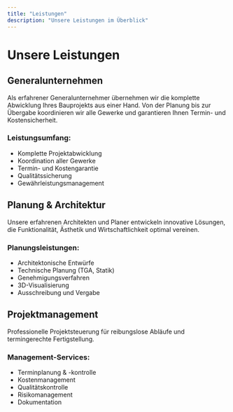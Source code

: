 ```yaml
---
title: "Leistungen"
description: "Unsere Leistungen im Überblick"
---
```


# Unsere Leistungen

## Generalunternehmen

Als erfahrener Generalunternehmer übernehmen wir die komplette Abwicklung Ihres Bauprojekts aus einer Hand. Von der Planung bis zur Übergabe koordinieren wir alle Gewerke und garantieren Ihnen Termin- und Kostensicherheit.

### Leistungsumfang:
- Komplette Projektabwicklung
- Koordination aller Gewerke
- Termin- und Kostengarantie
- Qualitätssicherung
- Gewährleistungsmanagement

## Planung & Architektur

Unsere erfahrenen Architekten und Planer entwickeln innovative Lösungen, die Funktionalität, Ästhetik und Wirtschaftlichkeit optimal vereinen.

### Planungsleistungen:
- Architektonische Entwürfe
- Technische Planung (TGA, Statik)
- Genehmigungsverfahren
- 3D-Visualisierung
- Ausschreibung und Vergabe

## Projektmanagement

Professionelle Projektsteuerung für reibungslose Abläufe und termingerechte Fertigstellung.

### Management-Services:
- Terminplanung & -kontrolle
- Kostenmanagement
- Qualitätskontrolle
- Risikomanagement
- Dokumentation